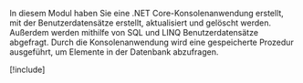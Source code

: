In diesem Modul haben Sie eine .NET Core-Konsolenanwendung erstellt, mit der Benutzerdatensätze erstellt, aktualisiert und gelöscht werden. Außerdem werden mithilfe von SQL und LINQ Benutzerdatensätze abgefragt. Durch die Konsolenanwendung wird eine gespeicherte Prozedur ausgeführt, um Elemente in der Datenbank abzufragen.

[!include[](../../../includes/azure-sandbox-cleanup.md)]